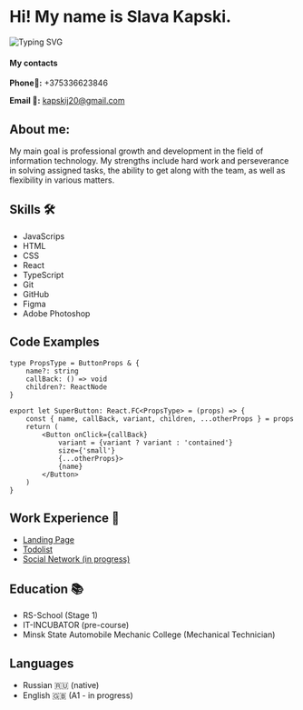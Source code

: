 # Hi! My name is Slava Kapski. 
![Typing SVG](https://readme-typing-svg.herokuapp.com?font=Rubik&size=25&pause=1000&color=F7BA0C&random=false&width=435&lines=I'm+Front-end+Developer)

#### **My contacts** 
**Phone📱:** +375336623846

**Email 📧:** kapskij20@gmail.com

## About me:
My main goal is professional growth and development in the field of information technology. My strengths include hard work and perseverance in solving assigned tasks, the ability to get along with the team, as well as flexibility in various matters.

## Skills 🛠 
- JavaScrips 
- HTML
- CSS
- React
- TypeScript
- Git
- GitHub
- Figma
- Adobe Photoshop


## Code Examples

```
type PropsType = ButtonProps & {
    name?: string
    callBack: () => void
    children?: ReactNode
}

export let SuperButton: React.FC<PropsType> = (props) => {
    const { name, callBack, variant, children, ...otherProps } = props
    return (
        <Button onClick={callBack}
            variant = {variant ? variant : 'contained'}
            size={'small'}
            {...otherProps}>
            {name}
        </Button>
    )
}
```
## Work Experience 🔗
- [Landing Page](https://github.com/Kapskii/photo_website)
- [Todolist](https://github.com/Kapskii/newTodolist)
- [Social Network (in progress)](https://github.com/Kapskii/Social-network)

## Education 📚
- RS-School (Stage 1)
- IT-INCUBATOR (pre-course)
- Minsk State Automobile Mechanic College (Mechanical Technician)

## Languages 
- Russian 🇷🇺 (native)
- English 🇬🇧 (A1 - in progress)
